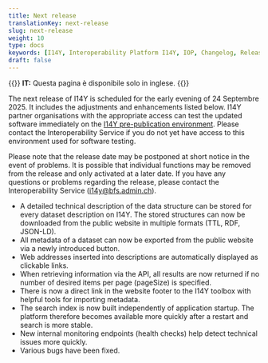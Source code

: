 ```yaml
---
title: Next release
translationKey: next-release
slug: next-release
weight: 10
type: docs
keywords: [I14Y, Interoperability Platform I14Y, IOP, Changelog, Releases, Versions, Software Development]
draft: false
---
```


{{<alert title="Language" color="warning">}}
__IT:__ Questa pagina è disponibile solo in inglese.
{{</alert>}}

The next release of I14Y is scheduled for the early evening of 24 Septembre 2025. It includes the adjustments and enhancements listed below. I14Y partner organisations with the appropriate access can test the updated software immediately on the [I14Y pre-publication environment](https://input.i14y-a.admin.ch). Please contact the Interoperability Service if you do not yet have access to this environment used for software testing.
 
Please note that the release date may be postponed at short notice in the event of problems. It is possible that individual functions may be removed from the release and only activated at a later date. If you have any questions or problems regarding the release, please contact the Interoperability Service ([i14y@bfs.admin.ch](mailto:i14y@bfs.admin.ch)).

- A detailed technical description of the data structure can be stored for every dataset description on I14Y. The stored structures can now be downloaded from the public website in multiple formats (TTL, RDF, JSON-LD).
- All metadata of a dataset can now be exported from the public website via a newly introduced button.
- Web addresses inserted into descriptions are automatically displayed as clickable links.
- When retrieving information via the API, all results are now returned if no number of desired items per page (pageSize) is specified.
- There is now a direct link in the website footer to the I14Y toolbox with helpful tools for importing metadata.
- The search index is now built independently of application startup. The platform therefore becomes available more quickly after a restart and search is more stable.
- New internal monitoring endpoints (health checks) help detect technical issues more quickly.
- Various bugs have been fixed.
